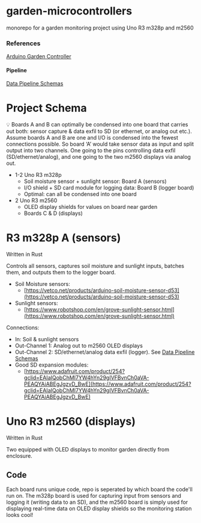 # garden-microcontrollers
monorepo for a garden monitoring project using Uno R3 m328p and m2560

### References

[Arduino Garden Controller](https://practical.engineering/blog/2016/1/20/arduino-garden-controller)

#### Pipeline

[Data Pipeline Schemas](https://github.com/ethgallucci/garduino-rs/blob/main/PIPELINES.md)

# Project Schema
<aside>
💡 Boards A and B can optimally be condensed into one board that carries out both: sensor capture & data exfil to SD (or ethernet, or analog out etc.). Assume boards A and B are one and I/O is condensed into the fewest connections possible. So board ‘A’ would take sensor data as input and split output into two channels. One going to the pins controlling data exfil (SD/ethernet/analog), and one going to the two m2560 displays via analog out.

</aside>

- 1-2 Uno R3 m328p
    - Soil moisture sensor + sunlight sensor: Board A (sensors)
    - I/O shield + SD card module for logging data: Board B (logger board)
    - Optimal: can all be condensed into one board
- 2 Uno R3 m2560
    - OLED display shields for values on board near garden
    - Boards C & D (displays)

# R3 m328p A (sensors)

Written in Rust

Controls all sensors, captures soil moisture and sunlight inputs, batches them, and outputs them to the logger board. 

- Soil Moisture sensors:
    - [https://vetco.net/products/arduino-soil-moisture-sensor-d53](https://vetco.net/products/arduino-soil-moisture-sensor-d53)
- Sunlight sensors:
    - [https://www.robotshop.com/en/grove-sunlight-sensor.html](https://www.robotshop.com/en/grove-sunlight-sensor.html)

Connections:

- In: Soil & sunlight sensors
- Out-Channel 1: Analog out to m2560 OLED displays
- Out-Channel 2: SD/ethernet/analog data exfil (logger). See [Data Pipeline Schemas](Garden%201d7ed/Data%20Pipel%20df07a.md)
- Good SD expansion modules:
    - [https://www.adafruit.com/product/254?gclid=EAIaIQobChMI7YW4hYn29gIVFBvnCh0aVA-PEAQYAiABEgJgzvD_BwE](https://www.adafruit.com/product/254?gclid=EAIaIQobChMI7YW4hYn29gIVFBvnCh0aVA-PEAQYAiABEgJgzvD_BwE)

# Uno R3 m2560 (displays)

Written in Rust

Two equipped with OLED displays to monitor garden directly from enclosure.

## Code
Each board runs unique code, repo is seperated by which board the code'll run on.
The m328p board is used for capturing input from sensors and logging it (writing data to an SD), and the 
m2560 board is simply used for displaying real-time data on OLED display shields so the monitoring station looks cool!
